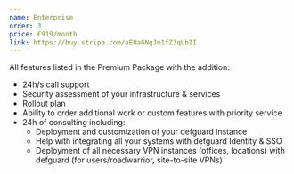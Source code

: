 ```yaml
---
name: Enterprise
order: 3
price: €919/month
link: https://buy.stripe.com/aEUaGNgJm1fZ3qUbII
---
```


All features listed in the Premium Package with the addition:

- 24h/s call support
- Security assessment of your infrastructure & services
- Rollout plan
- Ability to order additional work or custom features with priority service
- 24h of consulting including:
  - Deployment and customization of your defguard instance
  - Help with integrating all your systems with defguard Identity & SSO
  - Deployment of all necessary VPN instances (offices, locations) with defguard (for users/roadwarrior, site-to-site VPNs)
